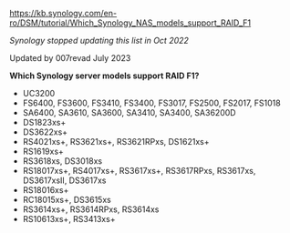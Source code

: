 https://kb.synology.com/en-ro/DSM/tutorial/Which_Synology_NAS_models_support_RAID_F1

*Synology stopped updating this list in Oct 2022*

Updated by 007revad July 2023

**Which Synology server models support RAID F1?**
- UC3200
- FS6400, FS3600, FS3410, FS3400, FS3017, FS2500, FS2017, FS1018
- SA6400, SA3610, SA3600, SA3410, SA3400, SA36200D
- DS1823xs+
- DS3622xs+
- RS4021xs+, RS3621xs+, RS3621RPxs, DS1621xs+
- RS1619xs+
- RS3618xs, DS3018xs
- RS18017xs+, RS4017xs+, RS3617xs+, RS3617RPxs, RS3617xs, DS3617xsII, DS3617xs
- RS18016xs+
- RC18015xs+, DS3615xs
- RS3614xs+, RS3614RPxs, RS3614xs
- RS10613xs+, RS3413xs+

